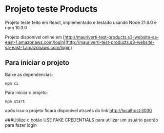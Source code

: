 # Projeto teste Products

Projeto teste feito em React, implementado e testado usando Node 21.6.0 e npm 10.3.0

Projeto disponível online em [http://mauriverti-test-products.s3-website-sa-east-1.amazonaws.com/login](http://mauriverti-test-products.s3-website-sa-east-1.amazonaws.com/login)

## Para iniciar o projeto

Baixe as dependencias:

```
npm ci
```

Para iniciar o projeto:

```
npm start
```

após isso o projeto ficará disponível através do link [http://localhost:3000](http://localhost:3000)

###Utilize o botão USE FAKE CREDENTIALS para utilizar um usuário padrão para fazer login

